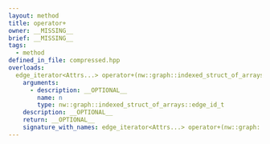 ```yaml
---
layout: method
title: operator+
owner: __MISSING__
brief: __MISSING__
tags:
  - method
defined_in_file: compressed.hpp
overloads:
  edge_iterator<Attrs...> operator+(nw::graph::indexed_struct_of_arrays::edge_id_t) const:
    arguments:
      - description: __OPTIONAL__
        name: n
        type: nw::graph::indexed_struct_of_arrays::edge_id_t
    description: __OPTIONAL__
    return: __OPTIONAL__
    signature_with_names: edge_iterator<Attrs...> operator+(nw::graph::indexed_struct_of_arrays::edge_id_t n) const
---
```

